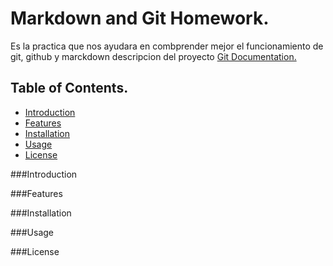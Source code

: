 # Markdown and Git Homework.

Es la practica que nos ayudara en combprender mejor el funcionamiento de git, github y marckdown
descripcion del proyecto [Git Documentation.](https://git-scm.com/doc)

## Table of Contents.

- [Introduction](#introduction)
- [Features](#features)
- [Installation](#installation)
- [Usage](#usage)
- [License](#license)

###Introduction


###Features


###Installation


###Usage


###License
